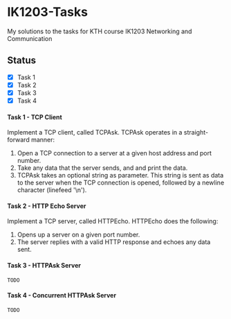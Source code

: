 # IK1203-Tasks

My solutions to the tasks for KTH course IK1203 Networking and Communication

## Status

- [x] Task 1
- [x] Task 2
- [x] Task 3
- [x] Task 4

#### Task 1 - TCP Client

Implement a TCP client, called TCPAsk. TCPAsk operates in a straight-forward manner:

1.  Open a TCP connection to a server at a given host address and port number.
2.  Take any data that the server sends, and and print the data.
3.  TCPAsk takes an optional string as parameter. This string is sent as data to the server when the TCP connection is opened, followed by a newline character (linefeed '\n').

#### Task 2 - HTTP Echo Server

Implement a TCP server, called HTTPEcho. HTTPEcho does the following:

1.  Opens up a server on a given port number.
2.  The server replies with a valid HTTP response and echoes any data sent.

#### Task 3 - HTTPAsk Server

`TODO`

#### Task 4 - Concurrent HTTPAsk Server

`TODO`
